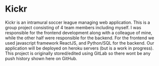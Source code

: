# Kickr
Kickr is an intramural soccer league managing web application. This is a group project consisting of 4 team members including myself. I was responsible for the frontend development along with a colleague of mine, while the other half were responsible for the backend. For the frontend we used javascript framework ReactJS, and Python/SQL for the backend. Our application will be deployed on heroku servers (but is a work in progress). This project is originally stored/edited using GitLab so there wont be any push history shown here on GitHub.
